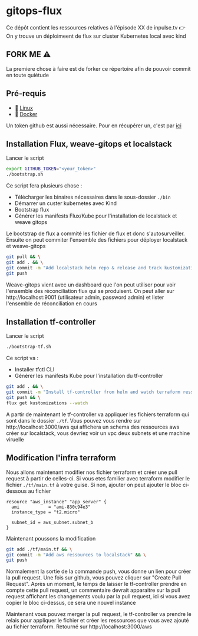 # gitops-flux

Ce dépôt contient les ressources relatives à l'épisode XX de inpulse.tv 👉 
On y trouve un déploimeent de flux sur cluster Kubernetes local avec kind

## FORK ME ⚠️

La premiere chose à faire est de forker ce répertoire afin de pouvoir commit en toute quiétude

## Pré-requis 

* 🐧 [Linux]()
* 🐋 [Docker](https://docs.docker.com/get-docker/)

Un token github est aussi nécessaire. Pour en récupérer un, c'est par [ici](https://docs.github.com/en/authentication/keeping-your-account-and-data-secure/managing-your-personal-access-tokens)


## Installation Flux, weave-gitops et localstack 

Lancer le script
``` bash
export GITHUB_TOKEN="<your_token>"
./bootstrap.sh
```
Ce script fera plusieurs chose :
* Télécharger les binaires nécessaires dans le sous-dossier `./bin`
* Démarrer un custer kubernetes avec Kind
* Bootstrap flux
* Générer les manifests Flux/Kube pour l'installation de localstack et weave gitops

Le bootstrap de flux a commité les fichier de flux et donc s'autosurveiller. Ensuite on peut commiter l'ensemble des fichiers pour déployer localstack et weave-gitops

```bash 
git pull && \
git add . && \
git commit -m "Add localstack helm repo & release and track kustomization file under apps folder" && \
git push
```

Weave-gitops vient avec un dashboard que l'on peut utiliser pour voir l'ensemble des réconciliation flux qui se produisent. On peut aller sur http://localhost:9001 (utilisateur admin, password admin) et lister l'ensemble de réconciliation en cours

## Installation tf-controller

Lancer le script
``` bash
./bootstrap-tf.sh
```
Ce script va :
* Installer tfctl CLI
* Générer les manifests Kube pour l'installation du tf-controller

``` bash
git add . && \
git commit -m "Install tf-controller from helm and watch terraform ressources" && \
git push && \
flux get kustomizations --watch
```

A partir de maintenant le tf-controller va appliquer les fichiers terraform qui sont dans le dossier `./tf`. Vous pouvez vous rendre sur http://localhost:3000/aws qui affichera un schema des ressources aws créer sur localstack, vous devriez voir un vpc deux subnets et une machine viruelle

## Modification l'infra terraform

Nous allons maintenant modifier nos fichier terraform et créer une pull request à partir de celles-ci. Si vous etes familier avec terraform modifier le fichier `./tf/main.tf` à votre guise. Si non, ajouter on peut ajouter le bloc ci-dessous au fichier  

``` 
resource "aws_instance" "app_server" {
  ami           = "ami-830c94e3"
  instance_type = "t2.micro"

  subnet_id = aws_subnet.subnet_b
}
```
Maintenant poussons la modification 

``` bash
git add ./tf/main.tf && \
git commit -m "Add aws ressources to localstack" && \
git push
```

Normalement la sortie de la commande push, vous donne un lien pour créer la pull request. Une fois sur github, vous pouvez cliquer sur "Create Pull Request". Après un moment, le temps de laisser le tf-controller prendre en compte cette pull request, un commentaire devrait apparaitre sur la pull request affichant les changements voulu par la pull request, ici si vous avez copier le bloc ci-dessus, ce sera une nouvel instance

Maintenant vous pouvez merger la pull request, le tf-controller va prendre le relais pour appliquer le fichier et créer les ressources que vous avez ajouté au fichier terraform. Retourné sur http://localhost:3000/aws